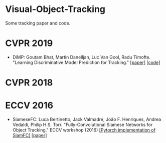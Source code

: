 # Visual-Object-Tracking
Some tracking paper and code.

# CVPR 2019
* DiMP: Goutam Bhat, Martin Danelljan, Luc Van Gool, Radu Timofte.
"Learning Discriminative Model Prediction for Tracking."  [[paper]](https://arxiv.org/pdf/1904.07220.pdf)  [[code]](https://github.com/visionml/pytracking)   


# CVPR 2018



# ECCV 2016
* SiameseFC: Luca Bertinetto, Jack Valmadre, João F. Henriques, Andrea Vedaldi, Philip H.S. Torr. "Fully-Convolutional Siamese Networks for Object Tracking." ECCV workshop (2016)  [[Pytorch implementation of SiamFC]](https://github.com/StrangerZhang/SiamFC-PyTorch)  [[paper]](https://arxiv.org/pdf/1606.09549.pdf)
